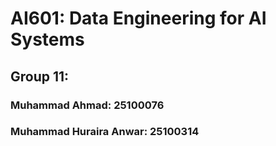 # AI601: Data Engineering for AI Systems
## Group 11: 
### Muhammad Ahmad: 25100076
### Muhammad Huraira Anwar: 25100314